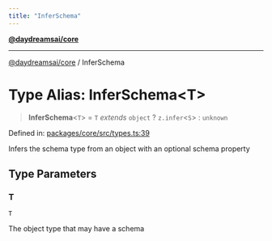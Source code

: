```yaml
---
title: "InferSchema"
---
```


[**@daydreamsai/core**](./api-reference.md)

***

[@daydreamsai/core](./api-reference.md) / InferSchema

# Type Alias: InferSchema\<T\>

> **InferSchema**\<`T`\> = `T` *extends* `object` ? `z.infer`\<`S`\> : `unknown`

Defined in: [packages/core/src/types.ts:39](https://github.com/dojoengine/daydreams/blob/bbf75946e0d6d99fbdde4cebb2f8a4e8926724f1/packages/core/src/types.ts#L39)

Infers the schema type from an object with an optional schema property

## Type Parameters

### T

`T`

The object type that may have a schema
